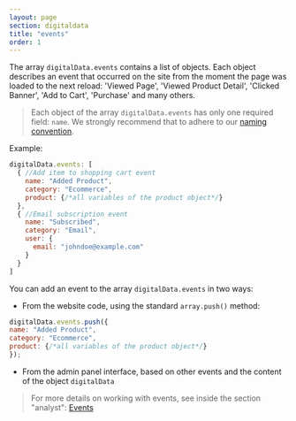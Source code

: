 ```yaml
---
layout: page
section: digitaldata
title: "events"
order: 1
---
```


The array `digitalData.events` contains a list of objects. Each object describes an event that occurred on the site from the moment the page was loaded to the next reload: 'Viewed Page', 'Viewed Product Detail', 'Clicked Banner', 'Add to Cart', 'Purchase' and many others.

>Each object of the array `digitalData.events` has only one required field: `name`. We strongly recommend that to adhere to our [naming convention](/for-developer/naming#2).

Example:
```javascript
digitalData.events: [
  { //Add item to shopping cart event
    name: "Added Product",
    category: "Ecommerce",
    product: {/*all variables of the product object*/}
  },
  { //Email subscription event
    name: "Subscribed",
    category: "Email",
    user: {
      email: "johndoe@example.com"
    }
  }
]
```

You can add an event to the array `digitalData.events` in two ways:
 - From the website code, using the standard `array.push()` method:
  ```javascript
digitalData.events.push({
  name: "Added Product",
  category: "Ecommerce",
  product: {/*all variables of the product object*/}
});
  ```
 - From the admin panel interface, based on other events and the content of the object `digitalData`

>For more details on working with events, see inside the section "analyst": [Events](/for-analyst/events)
